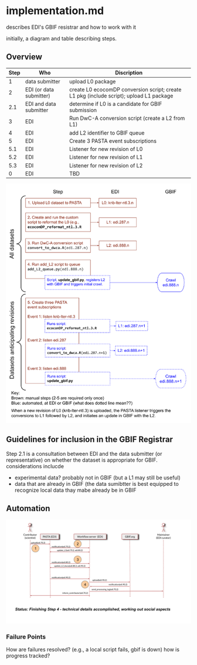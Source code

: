 # implementation.md 

describes EDI's GBIF resistrar and how to work with it

initially, a diagram and table describing steps. 

## Overview

| Step | Who | Discription | 
| ------ | ---------- | ------------------------------------------------- |
| 1 | data submitter | upload L0 package | 
| 2 | EDI (or data submitter) | create L0 ecocomDP conversion script; create L1 pkg (include script); upload L1 package| 
| 2.1 | EDI and data submitter | determine if L0 is a candidate for GBIF submission | 
| 3 | EDI | Run DwC-A conversion script (create a L2 from L1) | 
| 4 | EDI | add L2 identifier to GBIF queue | 
| 5 | EDI | Create 3 PASTA event subscriptions | 
| 5.1 | EDI | Listener for new revision of L0 | 
| 5.2 | EDI | Listener for new revision of L1| 
| 5.3 | EDI | Listener for new revision of L2 | 
| 0 | EDI | TBD | 

![alt text](GBIF_process_setup2.svg)

## Guidelines for inclusion in the GBIF Registrar
Step 2.1 is a consultation between EDI and the data submitter (or representative) on whether the dataset is appropriate for GBIF. considerations inclucde 
- experimental data? probably not in GBIF (but a L1 may still be useful) 
- data that are already in GBIF (the data sumibtter is best equipped to recognize local data thay mabe already be in GBIF

## Automation

![alt text](GBIF_contributions_automated.svg)

### Failure Points
How are failures resolved? (e.g., a local script fails, gbif is down) how is progress tracked?
